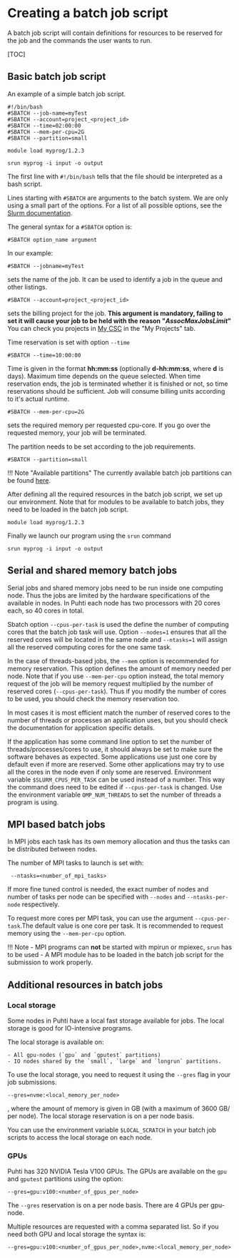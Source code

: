 # Creating a batch job script

A batch job script will contain definitions for resources to be reserved for
the job and the commands the user wants to run.

[TOC]


## Basic batch job script

An example of a simple batch job script.
```
#!/bin/bash
#SBATCH --job-name=myTest
#SBATCH --account=project_<project_id>
#SBATCH --time=02:00:00
#SBATCH --mem-per-cpu=2G
#SBATCH --partition=small

module load myprog/1.2.3

srun myprog -i input -o output
```
The first line with `#!/bin/bash` tells that the file should be interpreted
as a bash script.

Lines starting with `#SBATCH` are arguments to the batch system.
We are only using a small part of the options. For a list of all possible
options, see the [Slurm documentation](https://slurm.schedmd.com/sbatch.html).

The general syntax for a `#SBATCH` option is:

```
#SBATCH option_name argument
```

In our example:

```
#SBATCH --jobname=myTest
```

sets the name of the job. It can be used to identify a job in the queue and
other listings.

```
#SBATCH --account=project_<project_id>
```

sets the billing project for the job. **This argument is mandatory, failing to
set it will cause your job to be held with the reason "_AssocMaxJobsLimit_"**
You can check you projects in [My CSC](https://my.csc.fi) in the "My Projects"
tab.

Time reservation is set with option `--time`

```
#SBATCH --time=10:00:00
```

Time is given in the format __hh:mm:ss__ (optionally __d-hh:mm:ss__, where
__d__ is days). Maximum time depends on the queue selected. When time
reservation ends, the job is terminated whether it is finished or not, so time
reservations should be sufficient. Job will consume billing units according to
it's actual runtime.

```
#SBATCH --mem-per-cpu=2G
```

sets the required memory per requested cpu-core. If you go over the requested
memory, your job will be terminated.

The partition needs to be set according to the job requirements.
```
#SBATCH --partition=small
```

!!! Note "Available partitions"
    The currently available batch job partitions can be found [here](batch-job-partitions.md).


After defining all the required resources in the batch job script, we set up our 
environment. Note that for modules to be available to batch jobs, they need to be loaded in
the batch job script.

```
module load myprog/1.2.3
```

Finally we launch our program using the `srun` command

```
srun myprog -i input -o output
```


## Serial and shared memory batch jobs

Serial jobs and shared memory jobs need to be run inside one computing node. Thus the jobs are limited by the hardware specifications of the available in nodes. In Puhti each node has two processors with 20 cores each, so 40 cores in total.

Sbatch option `--cpus-per-task` is used the define the number of computing cores that the batch job task will use. Option `--nodes=1` ensures that all the reserved cores will be located in the same node and `--ntasks=1` will assign all the reserved computing cores for the one same task.

In the case of threads-based jobs, the `--mem` option is recommended for memory reservation. This option defines the amount of memory needed per node. Note that if you use `--mem-per-cpu` option instead, the total memory request of the job will be memory request multiplied by the number of reserved cores (`--cpus-per-task`). Thus if you modify the number of cores to be used, you should check the memory reservation too.


In most cases it is most efficient match the number of reserved cores to the number of threads or processes an application uses, but you should check the documentation for application specific details.

If the application has some command line option to set the number of threads/processes/cores to use,
it should always be set to make sure the software behaves as expected. Some applications use just one core by default even if more are reserved.
Some other applications may try to use all the cores in the node even if only some are reserved. 
Environment variable `$SLURM_CPUS_PER_TASK` can be used instead of a number. This way the command does need to be edited if `--cpus-per-task` is changed. Use the environment variable `OMP_NUM_THREADS` to set the number of threads a program is using. 





## MPI based batch jobs

 In MPI jobs each task has its own memory allocation and thus the tasks can be distributed between nodes.
 
 The number of MPI tasks to launch is set with:
``` 
 --ntasks=<number_of_mpi_tasks>
```
 
 If more fine tuned control is needed, the exact number of nodes and number of tasks per node can be specified with
`--nodes` and `--ntasks-per-node` respectively.

To request more cores per MPI task, you can use the argument `--cpus-per-task`.The default value is one core per task. 
It is recommended to request memory using the `--mem-per-cpu` option.


!!! Note
    - MPI programs can **not** be started with mpirun or mpiexec, `srun` has to be used
    - A MPI module has to be loaded in the batch job script for the submission to work properly.

## Additional resources in batch jobs


### Local storage 

Some nodes in Puhti have a local fast storage available for jobs.
The local storage is good for IO-intensive programs.

The local storage is available on:

    - All gpu-nodes (`gpu` and `gputest` partitions)
    - IO nodes shared by the `small`, `large` and `longrun` partitions.

To use the local storage, you need to request it using the `--gres` flag in your job submissions.

```
--gres=nvme:<local_memory_per_node>
```
, where the amount of memory is given in GB (with a maximum of 3600 GB/ per node). The local storage reservation is on a per node basis.

You can use the environment variable `$LOCAL_SCRATCH` in your batch job scripts to access the local storage on each node.


### GPUs

Puhti has 320 NVIDIA Tesla V100 GPUs. The GPUs are 
available on the `gpu` and `gputest` partitions using the option:
```
--gres=gpu:v100:<number_of_gpus_per_node>
```
The `--gres` reservation is on a per node basis. There are 4 GPUs per gpu-node. 

Multiple resources are requested with a comma separated list.
So if you need both GPU and local storage the syntax is:
```
--gres=gpu:v100:<number_of_gpus_per_node>,nvme:<local_memory_per_node>
```



